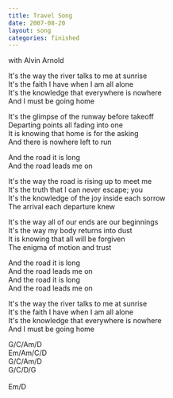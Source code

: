 ```yaml
---
title: Travel Song
date: 2007-08-20
layout: song
categories: finished
---
```

<div class="notes">with Alvin Arnold</div>

It's the way the river talks to me at sunrise  
It's the faith I have when I am all alone  
It's the knowledge that everywhere is nowhere  
And I must be going home

It's the glimpse of the runway before takeoff  
Departing points all fading into one  
It is knowing that home is for the asking  
And there is nowhere left to run

<div class="chorus">
  And the road it is long<br />
  And the road leads me on
</div>

It's the way the road is rising up to meet me  
It's the truth that I can never escape; you  
It's the knowledge of the joy inside each sorrow  
The arrival each departure knew

It's the way all of our ends are our beginnings  
It's the way my body returns into dust  
It is knowing that all will be forgiven  
The enigma of motion and trust

<div class="chorus">
  And the road it is long<br />
  And the road leads me on<br />
  And the road it is long<br />
  And the road leads me on
</div>

It's the way the river talks to me at sunrise  
It's the faith I have when I am all alone  
It's the knowledge that everywhere is nowhere  
And I must be going home

<div class="chords">
  G/C/Am/D<br />
  Em/Am/C/D<br />
  G/C/Am/D<br />
  G/C/D/G<br />
  <br />
  Em/D
</div>
